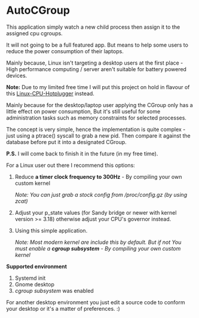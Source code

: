# AutoCGroup
This application simply watch a new child process then assign it to the assigned cpu cgroups.

It will not going to be a full featured app. But means to help some users to reduce the power consumption of their laptops.

Mainly because, Linux isn't targeting a desktop users at the first place - High performance computing / server aren't suitable for battery powered devices.






**Note:** Due to my limited free time I will put this project on hold in flavour of this [Linux-CPU-Hotplugger](https://github.com/fieldfirst/Linux-CPU-Hotplugger) instead.

Mainly because for the desktop/laptop user applying the CGroup only has a little effect on power consumption, But it's still useful for some administration tasks such as memory constraints for selected processes.

The concept is very simple, hence the implementation is quite complex - just using a ptrace() syscall to grab a new pid. Then compare it against the database before put it into a designated CGroup.

**P.S.** I will come back to finish it in the future (in my free time).






For a Linux user out there I recommend this options:

1. Reduce **a timer clock frequency to 300Hz** - By compiling your own custom kernel

    *Note: You can just grab a stock config from /proc/config.gz (by using zcat)*

2. Adjust your p_state values (for Sandy bridge or newer with kernel version >= 3.18) otherwise adjust your CPU's governor instead.

3. Using this simple application.

    *Note: Most modern kernel are include this by default. But if not You must enable a __cgroup subsystem__ - By compiling your own custom kernel*



**Supported environment**

1. Systemd init
2. Gnome desktop
3. _cgroup subsystem_ was enabled

For another desktop environment you just edit a source code to conform your desktop or it's a matter of preferences. :)
